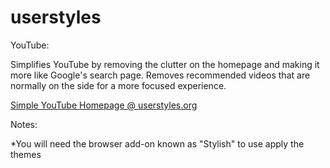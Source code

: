 # userstyles

YouTube:

Simplifies YouTube by removing the clutter on the homepage and making it more like Google's search page. Removes recommended videos that are normally on the side for a more focused experience.

[Simple YouTube Homepage @ userstyles.org](https://userstyles.org/styles/133871/simple-youtube-homepage)

Notes:

*You will need the browser add-on known as "Stylish" to use apply the themes
